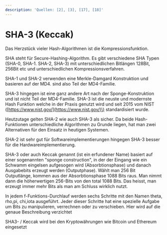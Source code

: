 ```yaml
---
description: 'Quellen: [2], [3], [17], [18]'
---
```


# SHA-3 \(Keccak\)

Das Herzstück vieler Hash-Algorithmen ist die Kompressionsfunktion.

SHA steht für Secure-Hashing-Algorithm. Es gibt verschiedene SHA Typen \(SHA-0, SHA-1. SHA-2, SHA-3\) mit unterschiedlichen Bitlängen 128Bit, 256Bit etc und unterschiedlichen Kompressionsverfahren.

SHA-1 und SHA-2 verwenden eine Merkle-Damgard Konstruktion und basieren auf der MD4. sind also Teil der MD4-Familie.

SHA-3 hingegen ist eine ganz andere Art nach der Sponge-Konstruktion und ist nicht Teil der MD4-Familie. SHA-3 ist die neuste und modernste Hash Funktion welche in der Praxis genutzt wird und seit 2015 vom NIST \([https://www.nist.gov/](https://www.nist.gov/)\) standardisiert wurde.

Heutzutage gelten SHA-2 wie auch SHA-3 als sicher. Da beide Hash-Funktionen unterschiedliche Algorithmen zu Grunde liegen, hat man zwei Alternativen für den Einsatz in heutigen Systemen.

SHA-2 ist sehr gut für Softwareimplementierungen hingegen SHA-3 besser für die Hardwareimplementierung.

SHA-3 oder auch Keccak genannt \(ist ein erfundener Name\) basiert auf einer sogenannten "sponge construction", in der der Eingang wie ein Schwamm eingelsen aufgesogen wird \(Absorbtionsphase\) und danach Ausgabebits erzeugt werden \(Outputphase\). Wählt man 256 Bit Outputlänge, kommen aus der Absorbtionsphase 1088 Bits raus. Man nimmt dann die höherwertigen 256-Bits von den total 1088 Bits. Das heisst, man erzeugt immer mehr Bits als man am Schluss wirklich nutzt.

In jedem f-Funktions-Durchlauf werden sechs Schritte mit den Namen theta, rho,pi, chi,iota ausgeführt. Jeder dieser Schritte hat eine spezielle Aufgabe um Bits zu manipulieren, verrechnen oder zu verschieben. Hier wird auf die genaue Beschreibung verzichtet

SHA3- / Keccak wird bei den Kryptowährungen wie Bitcoin und Ethereum eingesetzt

